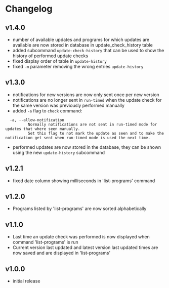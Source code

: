 # Changelog

## v1.4.0

- number of available updates and programs for which updates are available are now stored in database in update_check_history table
- added subcommand `update-check-history` that can be used to show the history of performed update checks
- fixed display order of table in `update-history`
- fixed `-m` parameter removing the wrong entries `update-history`

## v1.3.0

- notifications for new versions are now only sent once per new version
- notifications are no longer sent in `run-timed` when the update check for the same version was previously performed manually
- added `-a` flag to `check` command:

```
  -a, --allow-notification
          Normally notifications are not sent in run-timed mode for updates that where seen manually.
          Set this flag to not mark the update as seen and to make the notification get sent when run-timed mode is used the next time.
```

- performed updates are now stored in the database, they can be shown using the new `update-history` subcommand

## v1.2.1

- fixed date column showing milliseconds in 'list-programs' command

## v1.2.0

- Programs listed by 'list-programs' are now sorted alphabetically

## v1.1.0

- Last time an update check was performed is now displayed when command 'list-programs' is run
- Current version last updated and latest version last updated times are now saved and are displayed in 'list-programs'

## v1.0.0

- initial release